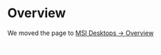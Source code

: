# Overview

We moved the page to [MSI Desktops -> Overview](../../unified/msi/overview.md)

[![empty-pixel](../../images/empty_pixel.png)](building-manual.md)
[![empty-pixel](../../images/empty_pixel.png)](cpu-hcl.md)
[![empty-pixel](../../images/empty_pixel.png)](gpu-hcl.md)
[![empty-pixel](../../images/empty_pixel.png)](memory-hcl.md)
[![empty-pixel](../../images/empty_pixel.png)](development.md)
[![empty-pixel](../../images/empty_pixel.png)](faq.md)
[![empty-pixel](../../images/empty_pixel.png)](initial-deployment.md)
[![empty-pixel](../../images/empty_pixel.png)](firmware-update.md)
[![empty-pixel](../../images/empty_pixel.png)](recovery.md)
[![empty-pixel](../../images/empty_pixel.png)](recovery.md)
